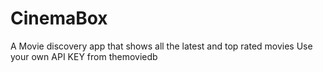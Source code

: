 # CinemaBox
A Movie discovery app that shows all the latest and top rated movies
Use your own API KEY from themoviedb
